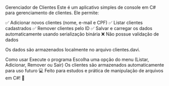 Gerenciador de Clientes
Este é um aplicativo simples de console em C# para gerenciamento de clientes. Ele permite:

✅ Adicionar novos clientes (nome, e-mail e CPF)
✅ Listar clientes cadastrados
✅ Remover clientes pelo ID
✅ Salvar e carregar os dados automaticamente usando serialização binária
❌ Não possue validação de dados

Os dados são armazenados localmente no arquivo clientes.davi.

Como usar
Execute o programa
Escolha uma opção do menu (Listar, Adicionar, Remover ou Sair)
Os clientes são armazenados automaticamente para uso futuro
💻 Feito para estudos e prática de manipulação de arquivos em C#! 🚀
